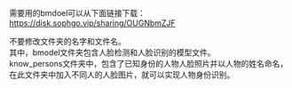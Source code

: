 需要用的bmdoel可以从下面链接下载：
https://disk.sophgo.vip/sharing/OUGNbmZJF    

不要修改文件夹的名字和文件名。   
其中，bmodel文件夹包含人脸检测和人脸识别的模型文件。   
know_persons文件夹中，包含了已知身份的人物人脸照片并以人物的姓名命名，在此文件夹中加入不同人的人脸图片，就可以实现人物身份识别。
